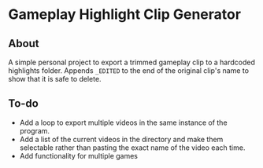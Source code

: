 # Gameplay Highlight Clip Generator
## About
A simple personal project to export a trimmed gameplay clip to a hardcoded highlights folder. Appends `_EDITED` to the end of the original clip's name to show that it is safe to delete. 

## To-do
- Add a loop to export multiple videos in the same instance of the program.
- Add a list of the current videos in the directory and make them selectable rather than pasting the exact name of the video each time.
- Add functionality for multiple games